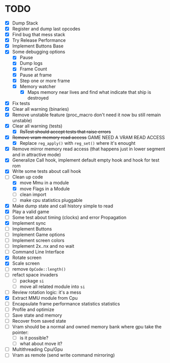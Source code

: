 # TODO

- [x] Dump Stack
- [x] Register and dump last opcodes
- [x] Find bug that mess stack
- [x] Try Release Performance
- [x] Implement Buttons Base
- [x] Some debugging options
  - [x] Pause
  - [x] Dump logs
  - [x] Frame Count
  - [x] Pause at frame
  - [x] Step one or more frame
  - [x] Memory watcher
    - [x] Maps memory near lives and find what indicate that ship is destroyed
- [x] Fix tests
- [x] Clear all warning (binaries)
- [x] Remove unstable feature (proc_macro don't need it now bu still remain unstable)
- [x] Clear all warning (tests)
  - [x] ~~RsTest should accept tests that raise errors~~
- [x] ~~Remove vram memory read access~~ GAME NEED A VRAM READ ACCESS
  - [x] Replace `reg_apply()` with `reg_set()` where it's enought
- [x] Remove mirror memory read access (that happens just in lower segment and in attractive mode)
- [x] Generalize Call hook, implement default empty hook and hook for test rom
- [x] Write some tests about call hook
- [ ] Clean up code
  - [x] move Mmu in a module
  - [x] move Flags in a Module
  - [ ] clean import
  - [ ] make cpu statistics pluggable
- [x] Make dump state and call history simple to read
- [x] Play a valid game
- [ ] Some test about timing (clocks) and error Propagation
- [x] Implement sync
- [ ] Implement Buttons
- [ ] Implement Game options
- [ ] Implement screen colors
- [ ] Implement 2x..nx and no wait
- [ ] Command Line Interface
- [x] Rotate screen
- [x] Scale screen
- [ ] remove `OpCode::length()`
- [ ] refact space invaders
  - [ ] package `si`
  - [ ] move all related module into `si`
- [ ] Review rotation logic: it's a mess
- [x] Extract MMU module from Cpu
- [ ] Encapsulate frame performance statistics statistics
- [ ] Profile and optimize
- [ ] Save state and memory
- [ ] Recover from saved state
- [ ] Vram should be a normal and owned memory bank where gpu take the pointer:
  - [ ] is it possible?
  - [ ] what about move it?
- [ ] Multithreading Cpu/Gpu
- [ ] Vram as remote (send write command mirroring)
